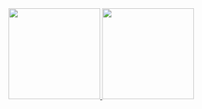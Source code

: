 <!--
**wubeizi/wubeizi** is a ✨ _special_ ✨ repository because its `README.md` (this file) appears on your GitHub profile.

Here are some ideas to get you started:

- 🔭 I’m currently working on ...
- 🌱 I’m currently learning ...
- 👯 I’m looking to collaborate on ...
- 🤔 I’m looking for help with ...
- 💬 Ask me about ...
- 📫 How to reach me: ...
- 😄 Pronouns: ...
- ⚡ Fun fact: ...
-->
<a href="https://github.com/wubeizi">
  <img height="180em" src="https://github-readme-stats.vercel.app/api?username=wubeizi&show_icons=true&theme=transparent&count_private=true&rank_icon=github" />
  <img height="180em" src="https://github-readme-stats.vercel.app/api/top-langs/?username=wubeizi&theme=transparent&layout=compact" />
</a>
</br>
